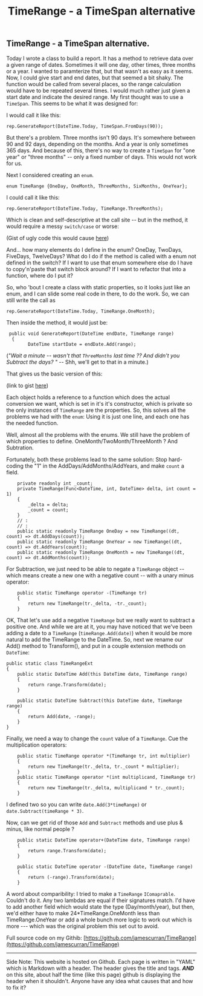 ﻿---
layout: post
title: TimeRange - a TimeSpan alternative
tags: code programming csharp
---

## TimeRange - a TimeSpan alternative.

Today I wrote a class to build a report.  It has a method to retrieve data over a given range of dates. 
Sometimes it will one day, other times, three months or a year. I wanted to paramterize that, but that
wasn't as easy as it seems.  Now, I could give start and end dates, but that seemed a bit shaky.  The function
would be called from several places, so the range calculation would have to be repeated several times.
I would much rather just given a start date and indicate the desired range.  My first thought was to use a `TimeSpan`.  This seems to be what it was designed for:

I would call it like this:

	rep.GenerateReport(DateTime.Today, TimeSpan.FromDays(90));

But there's a problem.  Three months isn't 90 days.  It's somewhere between 90 and 92 days, depending on the months.  And a year is only sometimes 365 days.  And because of this, there's no way to create a `TimeSpan` for "one year" or "three months" -- only a fixed number of days.  This would not work for us.

Next I considered creating an `enum`.
	
	enum TimeRange {OneDay, OneMonth, ThreeMonths, SixMonths, OneYear};

I could call it like this:

	rep.GenerateReport(DateTime.Today, TimeRange.ThreeMonths);

Which is clean and self-descriptive at the call site -- but in the method, it would require a messy
`switch/case` or worse:

<script src="https://gist.github.com/jamescurran/a5bc154106de28f3e210d23552faa5df.js"> </script>

(Gist of ugly code this would cause [here](https://gist.github.com/jamescurran/a5bc154106de28f3e210d23552faa5df))

And... how many elements do I define in the enum? OneDay, TwoDays, FiveDays, TwelveDays?  What do I
do if the method is called with a enum not defined in the switch? If I want to use that enum somewhere else do I have to copy'n'paste that switch block around?  If I want to refactor that into a function, where do I put it?

So, who 'bout I create a class with static properties, so it looks just like an enum, and I can slide some real code in there, to do the work.  So, we can still write the call as 

	rep.GenerateReport(DateTime.Today, TimeRange.OneMonth);

Then inside the method, it would just be:

	 public void GenerateReport(DateTime endDate, TimeRange range)
	  {
			DateTime startDate = endDate.Add(range);


(*"Wait a minute -- wasn't that `ThreeMonths` last time ??  And didn't you Subtract the days? "* -- Shh, we'll get to that in a minute.)

That gives us the basic version of this:
<script src="https://gist.github.com/jamescurran/24e4e1cfb4207feb406d7b46f593a272.js"> </script>
(link to gist [here](https://gist.github.com/jamescurran/24e4e1cfb4207feb406d7b46f593a272))

Each object holds a reference to a function which does the actual conversion we want, which is set in it's it's constructor, which is private so the only instances of `TimeRange` are the properties. So, this solves all the problems we had with the `enum`: Using it is just one line, and each one has the needed function.   

Well, almost all the problems with the enums.  We still have the problem of which properties to define.  OneMonth/TwoMonth/ThreeMonth ?  And Subtration.

Fortunately, both these problems lead to the same solution: Stop hard-coding the "1" in the AddDays/AddMonths/AddYears, and make `count` a field.

		private readonly int _count;
		private TimeRange(Func<DateTime, int, DateTime> delta, int count = 1)
		{
			_delta = delta;
			_count = count;
		}
		// :
		// :
		public static readonly TimeRange OneDay = new TimeRange((dt, count) => dt.AddDays(count));
		public static readonly TimeRange OneYear = new TimeRange((dt, count) => dt.AddYears(count));
		public static readonly TimeRange OneMonth = new TimeRange((dt, count) => dt.AddMonths(count));
   
For Subtraction, we just need to be able to negate a `TimeRange` object -- which means create a new one with a negative count -- with a unary minus operator:

		public static TimeRange operator -(TimeRange tr)
		{
			return new TimeRange(tr._delta, -tr._count);
		}

OK, That let's use add a negative `TimeRange` but we really want to subtract a positive one.  And while we are at it, you may have noticed that we've been adding a date to a `TimeRange` (`timeRange.Add(date)`) when it would be more natural to add the TimeRange to the DateTime. So, next we rename our Add() method to Transform(), and put in a couple extension methods on `DateTime`:

	public static class TimeRangeExt
	{
		public static DateTime Add(this DateTime date, TimeRange range)
		{
			return range.Transform(date);
		}

		public static DateTime Subtract(this DateTime date, TimeRange range)
		{
			return Add(date, -range);
		}
	}

Finally, we need a way to change the `count` value of a `TimeRange`.  Cue the multiplication operators:

		public static TimeRange operator *(TimeRange tr, int multiplier)
		{
			return new TimeRange(tr._delta, tr._count * multiplier);
		}
		public static TimeRange operator *(int multiplicand, TimeRange tr)
		{
			return new TimeRange(tr._delta, multiplicand * tr._count);
		}

I defined two so you can write `date.Add(3*timeRange)` or `date.Subtract(timeRange * 3)`. 

Now, can we get rid of those `Add` and `Subtract` methods and use plus & minus, like normal people ?

		public static DateTime operator+(DateTime date, TimeRange range)
		{
			return range.Transform(date);
		}

		public static DateTime operator -(DateTime date, TimeRange range)
		{
			return (-range).Transform(date);
		}

A word about comparibility: I tried to make a `TimeRange` `IComaprable`.  Couldn't do it. Any two lambdas are equal if their signatures match. I'd have to add another field which would state the type (Day/month/year), but then, we'd either have to make 24*TimeRange.OneMonth less than TimeRange.OneYear or add a whole bunch more logic to work out which is more --- which was the original problem this set out to avoid.


Full source code on my Githib:  [https://github.com/jamescurran/TimeRange](https://github.com/jamescurran/TimeRange)

---
Side Note:  This website is hosted on Github.  Each page is written in "YAML" which is Markdown with a header.  The header gives the title and tags.  _**AND**_ on this site, about half the time (like this page) github is displaying the header when it shouldn't.  Anyone have any idea what causes that and how to fix it?  

